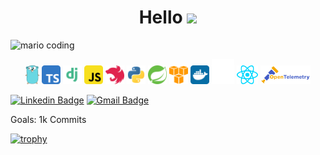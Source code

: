 <h1 align="center" > Hello <img src="https://media.giphy.com/media/hvRJCLFzcasrR4ia7z/giphy.gif" width="4%"></h1>

![mario coding](https://i.imgur.com/1ZvVkDc.gif)

<div align="center">
    <img src="./icons/gopher.svg" height="30px">
    <img src="./icons/typescript.svg" height="30px">
    <img src="./icons/django.svg" height="30px">
    <img src="./icons/javascript.svg" height="30px">
    <img src="./icons/nest.svg" height="30px">
    <img src="./icons/python.svg" height="30px">
    <img src="./icons/spring.svg" height="30px">
    <img src="./icons/amazon_aws-icon.svg" height="30px">
    <img src="./icons/docker-icon.svg" height="30px">
    <img src="./icons/kafka.png" height="40px">
    <img src="./icons/react-js.svg" height="30px">
    <img src="./icons/opentelemetry.svg" height="30px">

</div>

<!--
**Cerebrovinny/Cerebrovinny** is a ✨ _special_ ✨ repository because its `README.md` (this file) appears on your GitHub profile.-->

[![Linkedin Badge](https://img.shields.io/badge/-Vinicius%20Cardoso-6633cc?style=flat-square&logo=Linkedin&logoColor=white&link=https://www.linkedin.com/in/vinicius-cardoso96/)](https://www.linkedin.com/in/vinicius-cardoso96/)
[![Gmail Badge](https://img.shields.io/badge/-vinny.cardoso96@gmail.com-6633cc?style=flat-square&logo=Gmail&logoColor=white&link=mailto:vinny.cardoso96@gmail.com)](mailto:vinny.cardoso96@gmail.com)
    
<!-- <img src="https://github-readme-streak-stats.herokuapp.com/?user=Cerebrovinny" title="Streak stats" alt="Streak stats" /> -->

Goals:
1k Commits

<!-- <img src="https://github-readme-stats.vercel.app/api?username=Cerebrovinny&show_icons=true&title_color=ffffff&text_color=c9cacc&icon_color=2bbc8a&bg_color=1d1f21"
    title="Profile stats" alt="Profile stats" /> -->
 
<!-- <img src="https://i.ibb.co/cQHW5Gt/1-XGyw-UOSTXn-ZEv52-WRwa1-DA.png" /> -->
    
<!-- [![Top Langs](https://github-readme-stats.vercel.app/api/top-langs/?username=Cerebrovinny&layout=compact)] -->

[![trophy](https://github-profile-trophy.vercel.app/?username=Cerebrovinny)](https://github.com/ryo-ma/github-profile-trophy)
